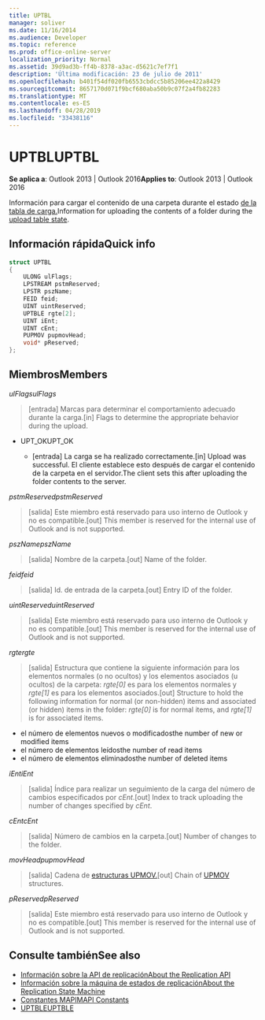 ```yaml
---
title: UPTBL
manager: soliver
ms.date: 11/16/2014
ms.audience: Developer
ms.topic: reference
ms.prod: office-online-server
localization_priority: Normal
ms.assetid: 39d9ad3b-ff4b-8378-a3ac-d5621c7ef7f1
description: 'Última modificación: 23 de julio de 2011'
ms.openlocfilehash: b401f54df020fb6553cbdcc5b85206ee422a8429
ms.sourcegitcommit: 8657170d071f9bcf680aba50b9c07f2a4fb82283
ms.translationtype: MT
ms.contentlocale: es-ES
ms.lasthandoff: 04/28/2019
ms.locfileid: "33438116"
---
```

# <a name="uptbl"></a><span data-ttu-id="198e7-103">UPTBL</span><span class="sxs-lookup"><span data-stu-id="198e7-103">UPTBL</span></span>

<span data-ttu-id="198e7-104">**Se aplica a**: Outlook 2013 | Outlook 2016</span><span class="sxs-lookup"><span data-stu-id="198e7-104">**Applies to**: Outlook 2013 | Outlook 2016</span></span> 
  
<span data-ttu-id="198e7-105">Información para cargar el contenido de una carpeta durante el estado [de la tabla de carga.](upload-table-state.md)</span><span class="sxs-lookup"><span data-stu-id="198e7-105">Information for uploading the contents of a folder during the [upload table state](upload-table-state.md).</span></span>
  
## <a name="quick-info"></a><span data-ttu-id="198e7-106">Información rápida</span><span class="sxs-lookup"><span data-stu-id="198e7-106">Quick info</span></span>

```cpp
struct UPTBL 
{ 
    ULONG ulFlags; 
    LPSTREAM pstmReserved; 
    LPSTR pszName; 
    FEID feid; 
    UINT uintReserved; 
    UPTBLE rgte[2]; 
    UINT iEnt; 
    UINT cEnt; 
    PUPMOV pupmovHead; 
    void* pReserved; 
};
```

## <a name="members"></a><span data-ttu-id="198e7-107">Miembros</span><span class="sxs-lookup"><span data-stu-id="198e7-107">Members</span></span>

<span data-ttu-id="198e7-108">_ulFlags_</span><span class="sxs-lookup"><span data-stu-id="198e7-108">_ulFlags_</span></span>
  
> <span data-ttu-id="198e7-109">[entrada] Marcas para determinar el comportamiento adecuado durante la carga.</span><span class="sxs-lookup"><span data-stu-id="198e7-109">[in] Flags to determine the appropriate behavior during the upload.</span></span>
    
  - <span data-ttu-id="198e7-110">UPT_OK</span><span class="sxs-lookup"><span data-stu-id="198e7-110">UPT_OK</span></span>
    
    - <span data-ttu-id="198e7-111">[entrada] La carga se ha realizado correctamente.</span><span class="sxs-lookup"><span data-stu-id="198e7-111">[in] Upload was successful.</span></span> <span data-ttu-id="198e7-112">El cliente establece esto después de cargar el contenido de la carpeta en el servidor.</span><span class="sxs-lookup"><span data-stu-id="198e7-112">The client sets this after uploading the folder contents to the server.</span></span>
    
<span data-ttu-id="198e7-113">_pstmReserved_</span><span class="sxs-lookup"><span data-stu-id="198e7-113">_pstmReserved_</span></span>
  
> <span data-ttu-id="198e7-114">[salida] Este miembro está reservado para uso interno de Outlook y no es compatible.</span><span class="sxs-lookup"><span data-stu-id="198e7-114">[out] This member is reserved for the internal use of Outlook and is not supported.</span></span> 
    
<span data-ttu-id="198e7-115">_pszName_</span><span class="sxs-lookup"><span data-stu-id="198e7-115">_pszName_</span></span>
  
> <span data-ttu-id="198e7-116">[salida] Nombre de la carpeta.</span><span class="sxs-lookup"><span data-stu-id="198e7-116">[out] Name of the folder.</span></span>
    
<span data-ttu-id="198e7-117">_feid_</span><span class="sxs-lookup"><span data-stu-id="198e7-117">_feid_</span></span>
  
> <span data-ttu-id="198e7-118">[salida] Id. de entrada de la carpeta.</span><span class="sxs-lookup"><span data-stu-id="198e7-118">[out] Entry ID of the folder.</span></span>
    
<span data-ttu-id="198e7-119">_uintReserved_</span><span class="sxs-lookup"><span data-stu-id="198e7-119">_uintReserved_</span></span>
  
> <span data-ttu-id="198e7-120">[salida] Este miembro está reservado para uso interno de Outlook y no es compatible.</span><span class="sxs-lookup"><span data-stu-id="198e7-120">[out] This member is reserved for the internal use of Outlook and is not supported.</span></span> 
    
<span data-ttu-id="198e7-121">_rgte_</span><span class="sxs-lookup"><span data-stu-id="198e7-121">_rgte_</span></span>
  
> <span data-ttu-id="198e7-122">[salida] Estructura que contiene la siguiente información para los elementos normales (o no ocultos) y los elementos asociados (u ocultos) de la carpeta:  _rgte[0]_ es para los elementos normales y  _rgte[1]_ es para los elementos asociados.</span><span class="sxs-lookup"><span data-stu-id="198e7-122">[out] Structure to hold the following information for normal (or non-hidden) items and associated (or hidden) items in the folder:  _rgte[0]_ is for normal items, and  _rgte[1]_ is for associated items.</span></span> 
    
   - <span data-ttu-id="198e7-123">el número de elementos nuevos o modificados</span><span class="sxs-lookup"><span data-stu-id="198e7-123">the number of new or modified items</span></span>
   - <span data-ttu-id="198e7-124">el número de elementos leídos</span><span class="sxs-lookup"><span data-stu-id="198e7-124">the number of read items</span></span> 
   - <span data-ttu-id="198e7-125">el número de elementos eliminados</span><span class="sxs-lookup"><span data-stu-id="198e7-125">the number of deleted items</span></span>
    
 <span data-ttu-id="198e7-126">_iEnt_</span><span class="sxs-lookup"><span data-stu-id="198e7-126">_iEnt_</span></span>
  
> <span data-ttu-id="198e7-127">[salida] Índice para realizar un seguimiento de la carga del número de cambios especificados por  _cEnt_.</span><span class="sxs-lookup"><span data-stu-id="198e7-127">[out] Index to track uploading the number of changes specified by  _cEnt_.</span></span>
    
<span data-ttu-id="198e7-128">_cEnt_</span><span class="sxs-lookup"><span data-stu-id="198e7-128">_cEnt_</span></span>
  
> <span data-ttu-id="198e7-129">[salida] Número de cambios en la carpeta.</span><span class="sxs-lookup"><span data-stu-id="198e7-129">[out] Number of changes to the folder.</span></span>
    
<span data-ttu-id="198e7-130">_movHead_</span><span class="sxs-lookup"><span data-stu-id="198e7-130">_pupmovHead_</span></span>
  
> <span data-ttu-id="198e7-131">[salida] Cadena de [estructuras UPMOV.](upmov.md)</span><span class="sxs-lookup"><span data-stu-id="198e7-131">[out] Chain of [UPMOV](upmov.md) structures.</span></span> 
    
<span data-ttu-id="198e7-132">_pReserved_</span><span class="sxs-lookup"><span data-stu-id="198e7-132">_pReserved_</span></span>
  
> <span data-ttu-id="198e7-133">[salida] Este miembro está reservado para uso interno de Outlook y no es compatible.</span><span class="sxs-lookup"><span data-stu-id="198e7-133">[out] This member is reserved for the internal use of Outlook and is not supported.</span></span>
    
## <a name="see-also"></a><span data-ttu-id="198e7-134">Consulte también</span><span class="sxs-lookup"><span data-stu-id="198e7-134">See also</span></span>

- [<span data-ttu-id="198e7-135">Información sobre la API de replicación</span><span class="sxs-lookup"><span data-stu-id="198e7-135">About the Replication API</span></span>](about-the-replication-api.md)
- [<span data-ttu-id="198e7-136">Información sobre la máquina de estados de replicación</span><span class="sxs-lookup"><span data-stu-id="198e7-136">About the Replication State Machine</span></span>](about-the-replication-state-machine.md)
- [<span data-ttu-id="198e7-137">Constantes MAPI</span><span class="sxs-lookup"><span data-stu-id="198e7-137">MAPI Constants</span></span>](mapi-constants.md)
- [<span data-ttu-id="198e7-138">UPTBLE</span><span class="sxs-lookup"><span data-stu-id="198e7-138">UPTBLE</span></span>](uptble.md)

